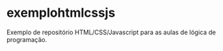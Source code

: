 # exemplohtmlcssjs
Exemplo de repositório HTML/CSS/Javascript para as aulas de lógica de programação.
